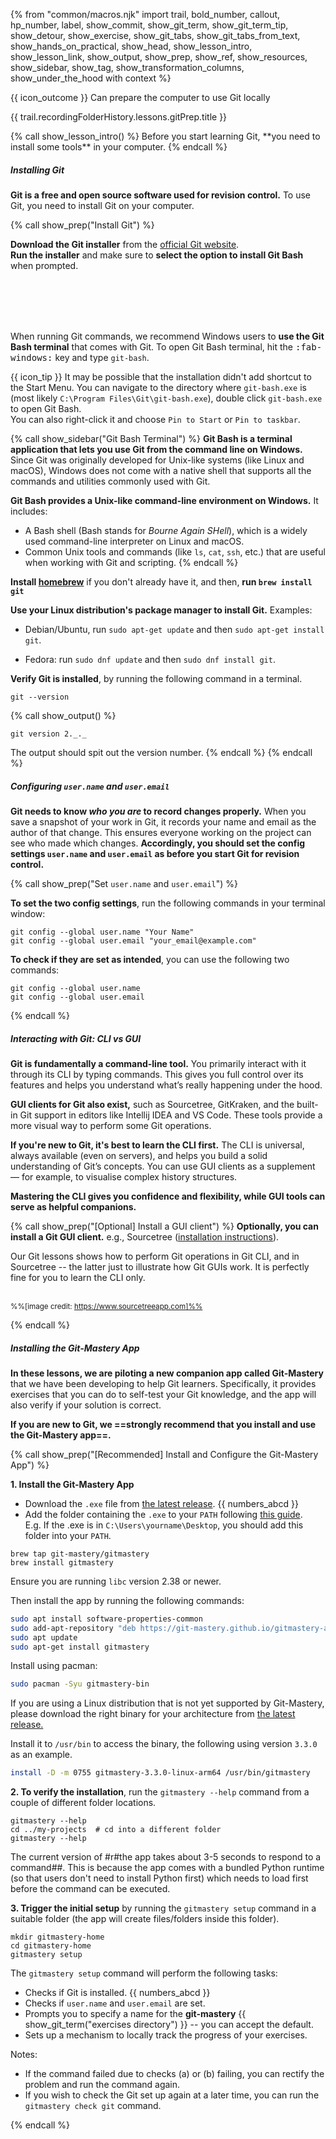 {% from "common/macros.njk" import trail, bold_number, callout, hp_number, label, show_commit, show_git_term, show_git_term_tip, show_detour, show_exercise, show_git_tabs, show_git_tabs_from_text, show_hands_on_practical, show_head, show_lesson_intro, show_lesson_link, show_output, show_prep, show_ref, show_resources, show_sidebar, show_tag, show_transformation_columns, show_under_the_hood with context %}

<span id="prereqs"></span>

<span id="outcomes">{{ icon_outcome }} Can prepare the computer to use Git locally</span>

<span id="title">{{ trail.recordingFolderHistory.lessons.gitPrep.title }}</span>

<div id="body">
{% call show_lesson_intro() %}
Before you start learning Git, **you need to install some tools** in your computer.
{% endcall %}

##### Installing Git

**Git is a free and open source software used for revision control.** To use Git, you need to install Git on your computer.

{% call show_prep("Install Git") %}
<tabs>
  <tab header=":fab-windows: Windows">

**Download the Git installer** from the [official Git website](https://git-scm.com/downloads/win).<br>
**Run the installer** and make sure to **select the option to install Git Bash** when prompted.

<box type="info" seamless>
<panel type="seamless" header="Screenshots given below provide some guidance on the dialogs you might encounter when installing Git. In other cases, go with the default option." peek>
<pic src="images/selectGitBash.png" /><br>
<pic src="images/chooseTextEditor.png" /><br>
<pic src="images/chooseGitCredentialManager.png" /><br>
<pic src="images/chooseCheckoutStyle.png" /><br>
<pic src="images/choosePullBehaviour.png" />
</panel>
</box>

<box type="warning" seamless>

When running Git commands, we recommend Windows users to **use the Git Bash terminal** that comes with Git. To open Git Bash terminal, hit the <kbd>:fab-windows:</kbd> key and type `git-bash`.

{{ icon_tip }} It may be possible that the installation didn't add shortcut to the Start Menu.
You can navigate to the directory where `git-bash.exe` is (most likely `C:\Program Files\Git\git-bash.exe`), double click `git-bash.exe` to open Git Bash.<br>
You can also right-click it and choose `Pin to Start` or `Pin to taskbar`.
</box>

{% call show_sidebar("Git Bash Terminal") %}
**Git Bash is a terminal application that lets you use Git from the command line on Windows.** Since Git was originally developed for Unix-like systems (like Linux and macOS), Windows does not come with a native shell that supports all the commands and utilities commonly used with Git.

<pic src="images/gitBashWindow.png" />

**Git Bash provides a Unix-like command-line environment on Windows.** It includes:
- A Bash shell (Bash stands for *Bourne Again SHell*), which is a widely used command-line interpreter on Linux and macOS.
- Common Unix tools and commands (like `ls`, `cat`, `ssh`, etc.) that are useful when working with Git and scripting.
{% endcall %} <!-- show_sidebar -->
  </tab>
  <tab header=":fab-apple: MacOS">

**Install [homebrew](https://brew.sh/)** if you don't already have it, and then, **run `brew install git`**
  </tab>
  <tab header=":fab-linux: Linux">

**Use your Linux distribution's package manager to install Git.** Examples:

* Debian/Ubuntu, run `sudo apt-get update` and then `sudo apt-get install git`.
* Fedora: run `sudo dnf update` and then `sudo dnf install git`.

  </tab>
</tabs>

**Verify Git is installed**, by running the following command in a terminal.
```bash{.no-line-numbers}
git --version
```
{% call show_output() %}
```bash{.no-line-numbers}
git version 2._._
```
The output should spit out the version number.
{% endcall %} <!-- show_output -->
{% endcall %} <!-- show_prep -->

##### Configuring `user.name` and `user.email`

**Git needs to know _who you are_ to record changes properly.** When you save a snapshot of your work in Git, it records your name and email as the author of that change. This ensures everyone working on the project can see who made which changes. **Accordingly, you should set the config settings `user.name` and `user.email` as before you start Git for revision control.**

{% call show_prep("Set `user.name` and `user.email`") %}

**To set the two config settings**, run the following commands in your terminal window:
```bash{.no-line-numbers}
git config --global user.name "Your Name"
git config --global user.email "your_email@example.com"
```

**To check if they are set as intended**, you can use the following two commands:
```bash{.no-line-numbers}
git config --global user.name
git config --global user.email
```
{% endcall %} <!-- show_prep -->

##### Interacting with Git: CLI vs GUI
**Git is fundamentally a command-line tool.** You primarily interact with it through its <tooltip content="Command-Line Interface">CLI</tooltip> by typing commands. This gives you full control over its features and helps you understand what’s really happening under the hood.

**<tooltip content="Graphical User Interface">GUI</tooltip> clients for Git also exist,** such as Sourcetree, GitKraken, and the built-in Git support in editors like Intellij IDEA and VS Code. These tools provide a more visual way to perform some Git operations.

**If you're new to Git, it's best to learn the CLI first.** The CLI is universal, always available (even on servers), and helps you build a solid understanding of Git’s concepts. You can use GUI clients as a supplement — for example, to visualise complex history structures.

**Mastering the CLI gives you confidence and flexibility, while GUI tools can serve as helpful companions.**

{% call show_prep("[Optional] Install a GUI client") %}
**Optionally, you can install a Git GUI client.**
e.g., Sourcetree ([installation instructions](https://se-education.org/guides/tutorials/sourcetree.html)).

Our Git lessons shows how to perform Git operations in Git CLI, and in Sourcetree -- the latter just to illustrate how Git GUIs work. It is perfectly fine for you to learn the CLI only.

<pic src="images/sourcetreeUi.png" /><br>
<sub>%%[image credit: https://www.sourcetreeapp.com]%%</sub>

{% endcall %} <!-- show_prep -->

<div class="non-printable" tags="git-mastery">

##### Installing the Git-Mastery App

**In these lessons, we are piloting a new companion app called Git-Mastery** that we have been developing to help Git learners. Specifically, it provides exercises that you can do to self-test your Git knowledge, and the app will also verify if your solution is correct.

**If you are new to Git, we ==strongly recommend that you install and use the Git-Mastery app==.**

{% call show_prep("[Recommended] Install and Configure the Git-Mastery App")  %}

**1. Install the Git-Mastery App**

<tabs>
  <tab header=":fab-windows: Windows">

* Download the `.exe` file from [the latest release](https://github.com/git-mastery/app/releases/latest). {{ numbers_abcd }}
* Add the folder containing the `.exe` to your `PATH` following [this guide](https://www.eukhost.com/kb/how-to-add-to-the-path-on-windows-10-and-windows-11/).<br>
  E.g. If the .exe is in `C:\Users\yourname\Desktop`, you should add this folder into your `PATH`.
  </tab>
  <tab header=":fab-apple: MacOS">

```bash{.no-line-numbers}
brew tap git-mastery/gitmastery
brew install gitmastery
```
  </tab>
  <tab header=":fab-linux: Linux">

<tabs>
  <tab header="Debian/Ubuntu">

Ensure you are running `libc` version 2.38 or newer.

Then install the app by running the following commands:

```bash
sudo apt install software-properties-common
sudo add-apt-repository "deb https://git-mastery.github.io/gitmastery-apt-repo any main"
sudo apt update
sudo apt-get install gitmastery
```

  </tab>
  <tab header="Arch">

Install using pacman:

```bash
sudo pacman -Syu gitmastery-bin
```
  </tab>
  <tab header="Others">

If you are using a Linux distribution that is not yet supported by Git-Mastery, please download the right binary for your architecture from [the latest release.](https://github.com/git-mastery/app/releases/latest)

Install it to `/usr/bin` to access the binary, the following using version `3.3.0` as an example.

```bash
install -D -m 0755 gitmastery-3.3.0-linux-arm64 /usr/bin/gitmastery
```
  </tab>
</tabs> <!-- linux versions -->

  </tab> <!-- linux -->
</tabs> <!-- os -->

**2. To verify the installation**, run the `gitmastery --help` command from a couple of different folder locations.

```bash{.no-line-numbers}
gitmastery --help
cd ../my-projects  # cd into a different folder
gitmastery --help
```

<box type="info" seamless>

The current version of #r#the app takes about 3-5 seconds to respond to a command##. This is because the app comes with a bundled Python runtime (so that users don't need to install Python first) which needs to load first before the command can be executed.
</box>

**3. Trigger the initial setup** by running the `gitmastery setup` command in a suitable folder (the app will create files/folders inside this folder).

```bash{.no-line-numbers}
mkdir gitmastery-home
cd gitmastery-home
gitmastery setup
```

The `gitmastery setup` command will perform the following tasks:
* Checks if Git is installed. {{ numbers_abcd }}
* Checks if `user.name` and `user.email` are set.
* Prompts you to specify a name for the **git-mastery** {{ show_git_term("exercises directory") }} -- you can accept the default.
* Sets up a mechanism to locally track the progress of your exercises.

Notes:
* If the command failed due to checks (a) or (b) failing, you can rectify the problem and run the command again.
* If you wish to check the Git set up again at a later time, you can run the `gitmastery check git` command.

{% endcall %} <!-- show_prep -->
</div>

</div>
<div id="extras">
</div>
